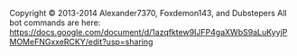Copyright © 2013-2014 Alexander7370, Foxdemon143, and Dubstepers 
All bot commands are here: https://docs.google.com/document/d/1azqfktew9IJFP4gaXWbS9aLuKyyjPMOMeFNGxxeRCKY/edit?usp=sharing
